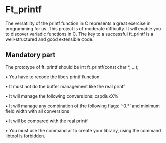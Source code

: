# Ft_printf

The versatility of the printf function in C represents a great exercise in programming for
us. This project is of moderate difficulty. It will enable you to discover variadic functions
in C. The key to a successful ft_printf is a well-structured and good extensible code.

## Mandatory part

The prototype of ft_printf should be int ft_printf(const char *, ...);

• You have to recode the libc’s printf function

• It must not do the buffer management like the real printf

• It will manage the following conversions: cspdiuxX%

• It will manage any combination of the following flags: ’-0.*’ and minimum field
width with all conversions

• It will be compared with the real printf

• You must use the command ar to create your librairy, using the command libtool
is forbidden.
